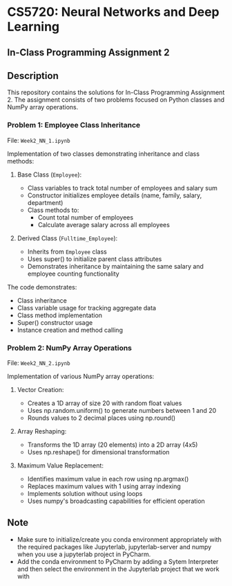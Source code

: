 # CS5720: Neural Networks and Deep Learning
## In-Class Programming Assignment 2

## Description
This repository contains the solutions for In-Class Programming Assignment 2. The assignment consists of two problems focused on Python classes and NumPy array operations.

### Problem 1: Employee Class Inheritance
File: `Week2_NN_1.ipynb`

Implementation of two classes demonstrating inheritance and class methods:

1. Base Class (`Employee`):
   - Class variables to track total number of employees and salary sum
   - Constructor initializes employee details (name, family, salary, department)
   - Class methods to:
     - Count total number of employees
     - Calculate average salary across all employees

2. Derived Class (`Fulltime_Employee`):
   - Inherits from `Employee` class
   - Uses super() to initialize parent class attributes
   - Demonstrates inheritance by maintaining the same salary and employee counting functionality

The code demonstrates:
- Class inheritance
- Class variable usage for tracking aggregate data
- Class method implementation
- Super() constructor usage
- Instance creation and method calling

### Problem 2: NumPy Array Operations
File: `Week2_NN_2.ipynb`

Implementation of various NumPy array operations:

1. Vector Creation:
   - Creates a 1D array of size 20 with random float values
   - Uses np.random.uniform() to generate numbers between 1 and 20
   - Rounds values to 2 decimal places using np.round()

2. Array Reshaping:
   - Transforms the 1D array (20 elements) into a 2D array (4x5)
   - Uses np.reshape() for dimensional transformation

3. Maximum Value Replacement:
   - Identifies maximum value in each row using np.argmax()
   - Replaces maximum values with 1 using array indexing
   - Implements solution without using loops
   - Uses numpy's broadcasting capabilities for efficient operation

## Note
- Make sure to initialize/create you conda environment appropriately with the required packages like Jupyterlab, jupyterlab-server and numpy when you use a jupyterlab project in PyCharm.
- Add the conda environment to PyCharm by adding a Sytem Interpreter and then select the environment in the Jupyterlab project that we work with

